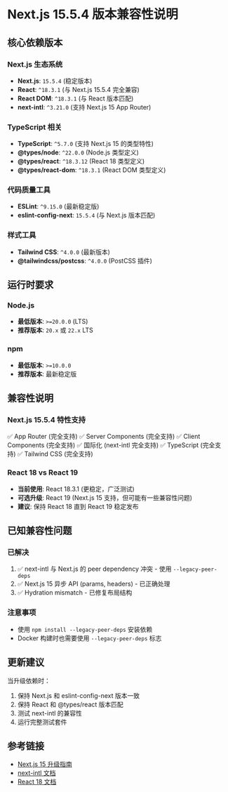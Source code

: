 # Next.js 15.5.4 版本兼容性说明

## 核心依赖版本

### Next.js 生态系统
- **Next.js**: `15.5.4` (稳定版本)
- **React**: `^18.3.1` (与 Next.js 15.5.4 完全兼容)
- **React DOM**: `^18.3.1` (与 React 版本匹配)
- **next-intl**: `^3.21.0` (支持 Next.js 15 App Router)

### TypeScript 相关
- **TypeScript**: `^5.7.0` (支持 Next.js 15 的类型特性)
- **@types/node**: `^22.0.0` (Node.js 类型定义)
- **@types/react**: `^18.3.12` (React 18 类型定义)
- **@types/react-dom**: `^18.3.1` (React DOM 类型定义)

### 代码质量工具
- **ESLint**: `^9.15.0` (最新稳定版)
- **eslint-config-next**: `15.5.4` (与 Next.js 版本匹配)

### 样式工具
- **Tailwind CSS**: `^4.0.0` (最新版本)
- **@tailwindcss/postcss**: `^4.0.0` (PostCSS 插件)

## 运行时要求

### Node.js
- **最低版本**: `>=20.0.0` (LTS)
- **推荐版本**: `20.x` 或 `22.x` LTS

### npm
- **最低版本**: `>=10.0.0`
- **推荐版本**: 最新稳定版

## 兼容性说明

### Next.js 15.5.4 特性支持
✅ App Router (完全支持)
✅ Server Components (完全支持)
✅ Client Components (完全支持)
✅ 国际化 (next-intl 完全支持)
✅ TypeScript (完全支持)
✅ Tailwind CSS (完全支持)

### React 18 vs React 19
- **当前使用**: React 18.3.1 (更稳定，广泛测试)
- **可选升级**: React 19 (Next.js 15 支持，但可能有一些兼容性问题)
- **建议**: 保持 React 18 直到 React 19 稳定发布

## 已知兼容性问题

### 已解决
1. ✅ next-intl 与 Next.js 的 peer dependency 冲突 - 使用 `--legacy-peer-deps`
2. ✅ Next.js 15 异步 API (params, headers) - 已正确处理
3. ✅ Hydration mismatch - 已修复布局结构

### 注意事项
- 使用 `npm install --legacy-peer-deps` 安装依赖
- Docker 构建时也需要使用 `--legacy-peer-deps` 标志

## 更新建议

当升级依赖时：
1. 保持 Next.js 和 eslint-config-next 版本一致
2. 保持 React 和 @types/react 版本匹配
3. 测试 next-intl 的兼容性
4. 运行完整测试套件

## 参考链接

- [Next.js 15 升级指南](https://nextjs.org/docs/app/building-your-application/upgrading/version-15)
- [next-intl 文档](https://next-intl-docs.vercel.app/)
- [React 18 文档](https://react.dev/)
